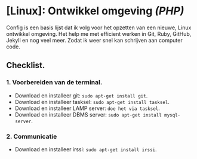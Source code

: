 [Linux]: Ontwikkel omgeving *(PHP)*
=================================

Config is een basis lijst dat ik volg voor het opzetten van een nieuwe, Linux ontwikkel omgeving. Het help me met efficient werken in Git, Ruby, GitHub, Jekyll en nog veel meer. Zodat ik weer snel kan schrijven aan computer code.

## Checklist.

### 1. Voorbereiden van de terminal.

- Download en installeer git: `sudo apt-get install git`.
- Download en installeer tasksel: `sudo apt-get install tasksel`.
- Download en installeer LAMP server: `doe het via tasksel`.
- Download en installeer DBMS server: `sudo apt-get install mysql-server`.

### 2. Communicatie

- Download en installeer irssi: `sudo apt-get install irssi`.
